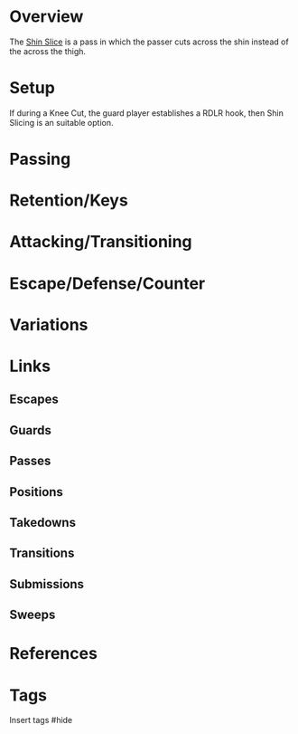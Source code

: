 # Overview
The <u>Shin Slice</u> is a pass in which the passer cuts across the shin instead of the across the thigh.
# Setup
If during a Knee Cut, the guard player establishes a RDLR hook, then Shin Slicing is an suitable option.
# Passing
# Retention/Keys
# Attacking/Transitioning
# Escape/Defense/Counter
# Variations
# Links
## Escapes
## Guards
## Passes
## Positions
## Takedowns
## Transitions
## Submissions
## Sweeps
# References
# Tags
Insert tags #hide